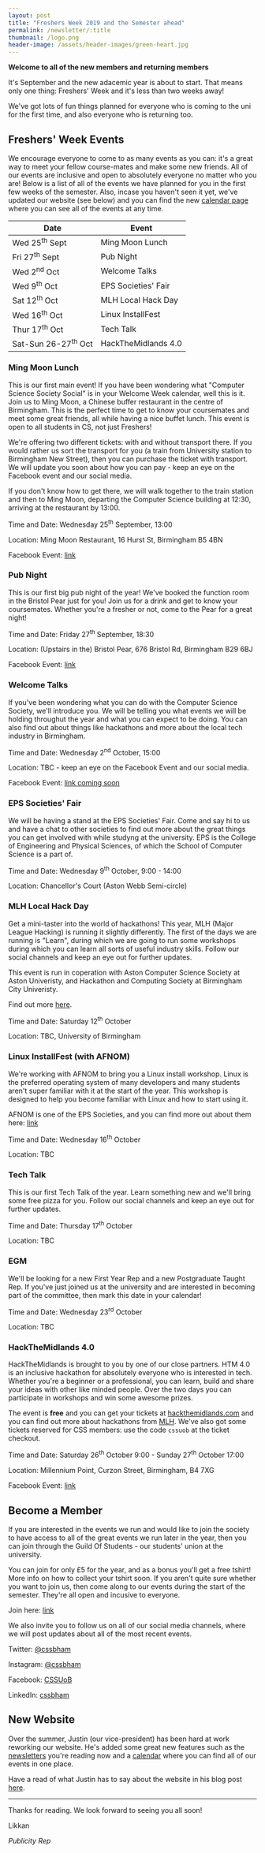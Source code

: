 ```yaml
---
layout: post
title: "Freshers Week 2019 and the Semester ahead"
permalink: /newsletter/:title
thumbnail: /logo.png
header-image: /assets/header-images/green-heart.jpg
---
```


**Welcome to all of the new members and returning members**

It's September and the new adacemic year is about to start. That means only one thing: Freshers' Week and it's less than two weeks away!

We've got lots of fun things planned for everyone who is coming to the uni for the first time, and also everyone who is returning too.

## Freshers' Week Events

We encourage everyone to come to as many events as you can: it's a great way to meet your fellow course-mates and make some new friends. All of our events are inclusive and open to absolutely everyone no matter who you are! Below is a list of all of the events we have planned for you in the first few weeks of the semester. Also, incase you haven't seen it yet, we've updated our website (see below) and you can find the new [calendar page](https://cssbham.com/calendar) where you can see all of the events at any time.

| Date                           | Event               | 
|--------------------------------|---------------------|
| Wed 25<sup>th</sup> Sept       | Ming Moon Lunch     |
| Fri 27<sup>th</sup> Sept       | Pub Night           |
| Wed 2<sup>nd</sup> Oct         | Welcome Talks       |
| Wed 9<sup>th</sup> Oct         | EPS Societies' Fair |
| Sat 12<sup>th</sup> Oct        | MLH Local Hack Day  |
| Wed 16<sup>th</sup> Oct        | Linux InstallFest   |
| Thur 17<sup>th</sup> Oct       | Tech Talk           |
| Sat-Sun 26-27<sup>th</sup> Oct | HackTheMidlands 4.0 |

### Ming Moon Lunch

This is our first main event! If you have been wondering what "Computer Science Society Social" is in your Welcome Week calendar, well this is it. Join us to Ming Moon, a Chinese buffer restaurant in the centre of Birmingham. This is the perfect time to get to know your coursemates and meet some great friends, all while having a nice buffet lunch. This event is open to all students in CS, not just Freshers!

We're offering two different tickets: with and without transport there. If you would rather us sort the transport for you (a train from University station to Birmingham New Street), then you can purchase the ticket with transport. We will update you soon about how you can pay - keep an eye on the Facebook event and our social media.

If you don't know how to get there, we will walk together to the train station and then to Ming Moon, departing the Computer Science building at 12:30, arriving at the restaurant by 13:00.

Time and Date: Wednesday 25<sup>th</sup> September, 13:00

Location: Ming Moon Restaurant, 16 Hurst St, Birmingham B5 4BN

Facebook Event: [link](https://www.facebook.com/events/2503094343110792/)

### Pub Night

This is our first big pub night of the year! We've booked the function room in the Bristol Pear just for you! Join us for a drink and get to know your coursemates. Whether you're a fresher or not, come to the Pear for a great night!

Time and Date: Friday 27<sup>th</sup> September, 18:30

Location: (Upstairs in the) Bristol Pear, 676 Bristol Rd, Birmingham B29 6BJ

Facebook Event: [link](https://www.facebook.com/events/416995638948699/)

### Welcome Talks

If you've been wondering what you can do with the Computer Science Society, we'll introduce you. We will be telling you what events we will be holding throughut the year and what you can expect to be doing. You can also find out about things like hackathons and more about the local tech industry in Birmingham.

Time and Date: Wednesday 2<sup>nd</sup> October, 15:00

Location: TBC - keep an eye on the Facebook Event and our social media.

Facebook Event: [link coming soon]()

### EPS Societies' Fair

We will be having a stand at the EPS Societies' Fair. Come and say hi to us and have a chat to other societies to find out more about the great things you can get involved with while studyng at the university. EPS is the College of Engineering and Physical Sciences, of which the School of Computer Science is a part of. 

Time and Date: Wednesday 9<sup>th</sup> October, 9:00 - 14:00

Location: Chancellor's Court (Aston Webb Semi-circle)

### MLH Local Hack Day

Get a mini-taster into the world of hackathons! This year, MLH (Major League Hacking) is running it slightly differently. The first of the days we are running is "Learn", during which we are going to run some workshops during which you can learn all sorts of useful industry skills. Follow our social channels and keep an eye out for further updates. 

This event is run in coperation with Aston Computer Science Society at Aston Univeristy, and Hackathon and Computing Society at Birmingham City Univeristy.

Find out more [here](https://localhackday.mlh.io/learn/).

Time and Date: Saturday 12<sup>th</sup> October

Location: TBC, University of Birmingham

### Linux InstallFest (with AFNOM)

We're working with AFNOM to bring you a Linux install workshop. Linux is the preferred operating system of many developers and many students aren't super familiar with it at the start of the year. This workshop is designed to help you become familiar with Linux and how to start using it. 

AFNOM is one of the EPS Societies, and you can find more out about them here: [link](https://afnom.net)

Time and Date: Wednesday 16<sup>th</sup> October

Location: TBC

### Tech Talk

This is our first Tech Talk of the year. Learn something new and we'll bring some free pizza for you. Follow our social channels and keep an eye out for further updates. 

Time and Date: Thursday 17<sup>th</sup> October

Location: TBC

### EGM

We'll be looking for a new First Year Rep and a new Postgraduate Taught Rep. If you've just joined us at the university and are interested in becoming part of the committee, then mark this date in your calendar!

Time and Date: Wednesday 23<sup>rd</sup> October

Location: TBC

### HackTheMidlands 4.0

HackTheMidlands is brought to you by one of our close partners. HTM 4.0 is an inclusive hackathon for absolutely everyone who is interested in tech. Whether you're a beginner or a professional, you can learn, build and share your ideas with other like minded people. Over the two days you can participate in workshops and win some awesome prizes. 

The event is **free** and you can get your tickets at [hackthemidlands.com](https://hackthemidlands.com) and you can find out more about hackathons from [MLH](https://mlh.io/college-administrator-hackathon-guide). We've also got some tickets reserved for CSS members: use the code `cssuob` at the ticket checkout.

Time and Date: Saturday 26<sup>th</sup> October 9:00 - Sunday 27<sup>th</sup> October 17:00

Location: Millennium Point, Curzon Street, Birmingham, B4 7XG

Facebook Event: [link](https://www.facebook.com/events/629434650857932/)

## Become a Member

If you are interested in the events we run and would like to join the society to have access to all of the great events we run later in the year, then you can join through the Guild Of Students - our students' union at the university. 

You can join for only £5 for the year, and as a bonus you'll get a free tshirt! More info on how to collect your tshirt soon. If you aren't quite sure whether you want to join us, then come along to our events during the start of the semester. They're all open and incusive to everyone. 

Join here: [link](https://cssbham.com/join) 

We also invite you to follow us on all of our social media channels, where we will post updates about all of the most recent events. 

Twitter: [@cssbham](https://twitter.com/cssbham) 

Instagram: [@cssbham](https://instagram.com/cssbham)

Facebook: [CSSUoB](https://facebook.com/groups/CSSUoB)

LinkedIn: [cssbham](https://linkedin.com/company/cssbham)

## New Website

Over the summer, Justin (our vice-president) has been hard at work reworking our website. He's added some great new features such as the [newsletters](https://cssbham.com/newsletter) you're reading now and a [calendar](https://cssbham.com/calendar) where you can find all of our events in one place. 

Have a read of what Justin has to say about the website in his blog post [here](https://cssbham.com/newsletter/website-update). 

---

Thanks for reading. We look forward to seeing you all soon!

Likkan 

*Publicity Rep*

